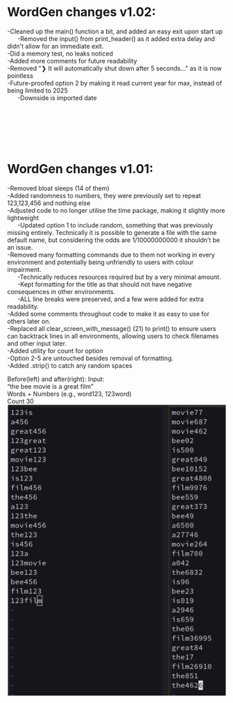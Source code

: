 # WordGen changes v1.02:
-Cleaned up the main() function a bit, and added an easy exit upon start up<br>
&nbsp;&nbsp;&nbsp;&nbsp;&nbsp;&nbsp;-Removed the input() from print_header() as it added extra delay and didn't allow for an immediate exit.<br>
-Did a memory test, no leaks noticed<br>
-Added more comments for future readability<br>
-Removed "❯ It will automatically shut down after 5 seconds..." as it is now pointless<br>
-Future-proofed option 2 by making it read current year for max, instead of being limited to 2025<br>
&nbsp;&nbsp;&nbsp;&nbsp;&nbsp;&nbsp;-Downside is imported date<br>

<br>
<br>
<br>
<br>
<br>

# WordGen changes v1.01: 
-Removed bloat sleeps (14 of them) <br>
-Added randomness to numbers, they were previously set to repeat 123,123,456 and nothing else<br>
-Adjusted code to no longer utilise the time package, making it slightly more lightweight<br>
&nbsp;&nbsp;&nbsp;&nbsp;&nbsp;&nbsp;-Updated option 1 to include random, something that was previously missing entirely. Technically it is possible to generate a file with the same default name, but considering the odds are 1/10000000000 it shouldn’t be an issue.<br>
-Removed many formatting commands due to them not working in every environment and potentially being unfriendly to users with colour impairment.<br>
&nbsp;&nbsp;&nbsp;&nbsp;&nbsp;&nbsp;-Technically reduces resources required but by a very minimal amount. <br>
&nbsp;&nbsp;&nbsp;&nbsp;&nbsp;&nbsp;-Kept formatting for the title as that should not have negative consequences in other environments.<br>
&nbsp;&nbsp;&nbsp;&nbsp;&nbsp;&nbsp;-ALL line breaks were preserved, and a few were added for extra readability.<br>
-Added some comments throughout code to make it as easy to use for others later on.<br>
-Replaced all clear_screen_with_message() (21) to print() to ensure users can backtrack lines in all environments, allowing users to check filenames and other input later.<br>
-Added utility for count for option<br>
-Option 2-5 are untouched besides removal of formatting.<br>
-Added .strip() to catch any random spaces<br>

Before(left) and after(right): Input:<br>
“the bee movie is a great film”<br>
Words + Numbers (e.g., word123, 123word)<br>
Count 30<br>
![](images/1.01_changes.png)

